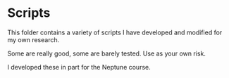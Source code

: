 # Scripts

This folder contains a variety of scripts I have developed and modified for my own research.

Some are really good, some are barely tested. Use as your own risk.

I developed these in part for the Neptune course.